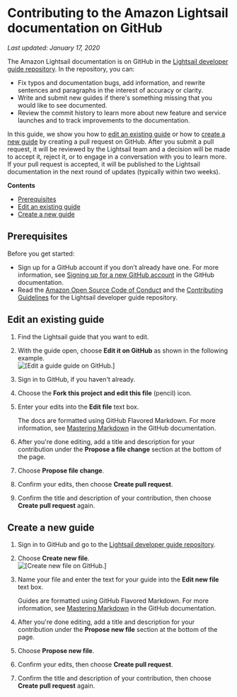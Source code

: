 # Contributing to the Amazon Lightsail documentation on GitHub<a name="amazon-lightsail-making-contributions-to-documentation-on-github"></a>

 *Last updated: January 17, 2020* 

The Amazon Lightsail documentation is on GitHub in the [Lightsail developer guide repository](https://github.com/awsdocs/amazon-lightsail-developer-guide)\. In the repository, you can:
+ Fix typos and documentation bugs, add information, and rewrite sentences and paragraphs in the interest of accuracy or clarity\.
+ Write and submit new guides if there's something missing that you would like to see documented\.
+ Review the commit history to learn more about new feature and service launches and to track improvements to the documentation\.

In this guide, we show you how to [edit an existing guide](#editing-an-existing-guide) or how to [create a new guide](#creating-a-new-guide) by creating a pull request on GitHub\. After you submit a pull request, it will be reviewed by the Lightsail team and a decision will be made to accept it, reject it, or to engage in a conversation with you to learn more\. If your pull request is accepted, it will be published to the Lightsail documentation in the next round of updates \(typically within two weeks\)\.

**Contents**
+ [Prerequisites](#making-contributions-to-documentation-on-github-prerequisites)
+ [Edit an existing guide](#editing-an-existing-guide)
+ [Create a new guide](#creating-a-new-guide)

## Prerequisites<a name="making-contributions-to-documentation-on-github-prerequisites"></a>

Before you get started:
+ Sign up for a GitHub account if you don’t already have one\. For more information, see [Signing up for a new GitHub account](https://help.github.com/en/articles/signing-up-for-a-new-github-account) in the GitHub documentation\.
+ Read the [Amazon Open Source Code of Conduct](https://aws.github.io/code-of-conduct) and the [Contributing Guidelines](https://github.com/awsdocs/amazon-lightsail-developer-guide/blob/master/CONTRIBUTING.md) for the Lightsail developer guide repository\.

## Edit an existing guide<a name="editing-an-existing-guide"></a>

1. Find the Lightsail guide that you want to edit\.

1. With the guide open, choose **Edit it on GitHub** as shown in the following example\.  
![\[Edit a guide guide on GitHub.\]](https://d9yljz1nd5001.cloudfront.net/en_us/a7664053563006144d6133a21b463972/images/amazon-lightsail-edit-on-github.png)

1. Sign in to GitHub, if you haven't already\.

1. Choose the **Fork this project and edit this file** \(pencil\) icon\.

1. Enter your edits into the **Edit file** text box\.

   The docs are formatted using GitHub Flavored Markdown\. For more information, see [Mastering Markdown](https://guides.github.com/features/mastering-markdown/) in the GitHub documentation\.

1. After you're done editing, add a title and description for your contribution under the **Propose a file change** section at the bottom of the page\.

1. Choose **Propose file change**\.

1. Confirm your edits, then choose **Create pull request**\.

1. Confirm the title and description of your contribution, then choose **Create pull request** again\.

## Create a new guide<a name="creating-a-new-guide"></a>

1. Sign in to GitHub and go to the [Lightsail developer guide repository](https://github.com/awsdocs/amazon-lightsail-developer-guide)\.

1. Choose **Create new file**\.  
![\[Create new file on GitHub.\]](https://d9yljz1nd5001.cloudfront.net/en_us/a7664053563006144d6133a21b463972/images/amazon-lightsail-github-create-new-file.png)

1. Name your file and enter the text for your guide into the **Edit new file** text box\.

   Guides are formatted using GitHub Flavored Markdown\. For more information, see [Mastering Markdown](https://guides.github.com/features/mastering-markdown/) in the GitHub documentation\.

1. After you're done editing, add a title and description for your contribution under the **Propose new file** section at the bottom of the page\.

1. Choose **Propose new file**\.

1. Confirm your edits, then choose **Create pull request**\.

1. Confirm the title and description of your contribution, then choose **Create pull request** again\.